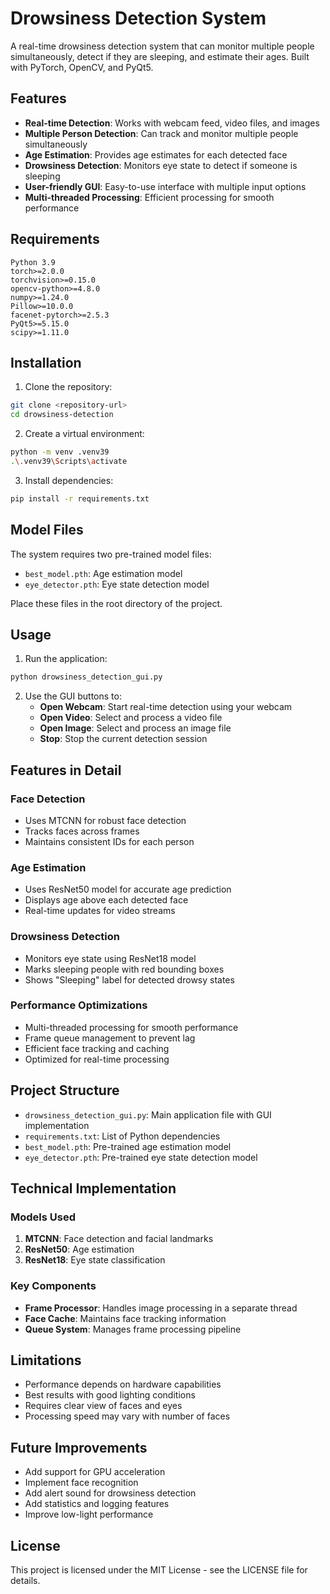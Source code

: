 # Drowsiness Detection System

A real-time drowsiness detection system that can monitor multiple people simultaneously, detect if they are sleeping, and estimate their ages. Built with PyTorch, OpenCV, and PyQt5.

## Features

- **Real-time Detection**: Works with webcam feed, video files, and images
- **Multiple Person Detection**: Can track and monitor multiple people simultaneously
- **Age Estimation**: Provides age estimates for each detected face
- **Drowsiness Detection**: Monitors eye state to detect if someone is sleeping
- **User-friendly GUI**: Easy-to-use interface with multiple input options
- **Multi-threaded Processing**: Efficient processing for smooth performance

## Requirements

```
Python 3.9
torch>=2.0.0
torchvision>=0.15.0
opencv-python>=4.8.0
numpy>=1.24.0
Pillow>=10.0.0
facenet-pytorch>=2.5.3
PyQt5>=5.15.0
scipy>=1.11.0
```

## Installation

1. Clone the repository:
```bash
git clone <repository-url>
cd drowsiness-detection
```

2. Create a virtual environment:
```bash
python -m venv .venv39
.\.venv39\Scripts\activate
```

3. Install dependencies:
```bash
pip install -r requirements.txt
```

## Model Files

The system requires two pre-trained model files:
- `best_model.pth`: Age estimation model
- `eye_detector.pth`: Eye state detection model

Place these files in the root directory of the project.

## Usage

1. Run the application:
```bash
python drowsiness_detection_gui.py
```

2. Use the GUI buttons to:
   - **Open Webcam**: Start real-time detection using your webcam
   - **Open Video**: Select and process a video file
   - **Open Image**: Select and process an image file
   - **Stop**: Stop the current detection session

## Features in Detail

### Face Detection
- Uses MTCNN for robust face detection
- Tracks faces across frames
- Maintains consistent IDs for each person

### Age Estimation
- Uses ResNet50 model for accurate age prediction
- Displays age above each detected face
- Real-time updates for video streams

### Drowsiness Detection
- Monitors eye state using ResNet18 model
- Marks sleeping people with red bounding boxes
- Shows "Sleeping" label for detected drowsy states

### Performance Optimizations
- Multi-threaded processing for smooth performance
- Frame queue management to prevent lag
- Efficient face tracking and caching
- Optimized for real-time processing

## Project Structure

- `drowsiness_detection_gui.py`: Main application file with GUI implementation
- `requirements.txt`: List of Python dependencies
- `best_model.pth`: Pre-trained age estimation model
- `eye_detector.pth`: Pre-trained eye state detection model

## Technical Implementation

### Models Used
1. **MTCNN**: Face detection and facial landmarks
2. **ResNet50**: Age estimation
3. **ResNet18**: Eye state classification

### Key Components
- **Frame Processor**: Handles image processing in a separate thread
- **Face Cache**: Maintains face tracking information
- **Queue System**: Manages frame processing pipeline

## Limitations

- Performance depends on hardware capabilities
- Best results with good lighting conditions
- Requires clear view of faces and eyes
- Processing speed may vary with number of faces

## Future Improvements

- Add support for GPU acceleration
- Implement face recognition
- Add alert sound for drowsiness detection
- Add statistics and logging features
- Improve low-light performance

## License

This project is licensed under the MIT License - see the LICENSE file for details.
